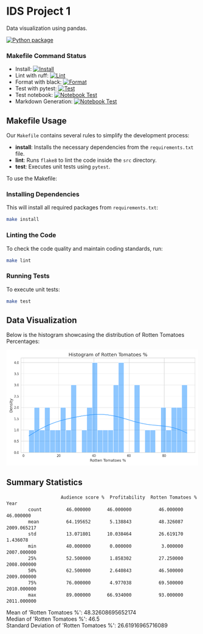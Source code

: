 # IDS Project 1 

Data visualization using pandas.

[![Python package](https://github.com/nicholasconterno/IDSProject1/actions/workflows/python-package.yml/badge.svg)](https://github.com/nicholasconterno/IDSProject1/actions/workflows/python-package.yml)

### Makefile Command Status

- Install: [![Install](https://github.com/nicholasconterno/IDSProject1/actions/workflows/python-package.yml/badge.svg?event=push&step=make_install)](https://github.com/nicholasconterno/IDSProject1/actions/workflows/python-package.yml)
- Lint with ruff: [![Lint](https://github.com/nicholasconterno/IDSProject1/actions/workflows/python-package.yml/badge.svg?event=push&step=make_lint)](https://github.com/nicholasconterno/IDSProject1/actions/workflows/python-package.yml)
- Format with black: [![Format](https://github.com/nicholasconterno/IDSProject1/actions/workflows/python-package.yml/badge.svg?event=push&step=make_format)](https://github.com/nicholasconterno/IDSProject1/actions/workflows/python-package.yml)
- Test with pytest: [![Test](https://github.com/nicholasconterno/IDSProject1/actions/workflows/python-package.yml/badge.svg?event=push&step=make_test)](https://github.com/nicholasconterno/IDSProject1/actions/workflows/python-package.yml)
- Test notebook: [![Notebook Test](https://github.com/nicholasconterno/IDSProject1/actions/workflows/python-package.yml/badge.svg?event=push&step=make_nbtest)](https://github.com/nicholasconterno/IDSProject1/actions/workflows/python-package.yml)
- Markdown Generation: [![Notebook Test](https://github.com/nicholasconterno/IDSProject1/actions/workflows/python-package.yml/badge.svg?event=push&step=gen_markdown)](https://github.com/nicholasconterno/IDSProject1/actions/workflows/python-package.yml)

## Makefile Usage


Our `Makefile` contains several rules to simplify the development process:

- **install**: Installs the necessary dependencies from the `requirements.txt` file.
- **lint**: Runs `flake8` to lint the code inside the `src` directory.
- **test**: Executes unit tests using `pytest`.

To use the Makefile:

### Installing Dependencies

This will install all required packages from `requirements.txt`:

```bash
make install
```

### Linting the Code

To check the code quality and maintain coding standards, run:

```bash
make lint
```

### Running Tests

To execute unit tests:

```bash
make test
```

## Data Visualization

Below is the histogram showcasing the distribution of Rotten Tomatoes Percentages:

![Histogram](./histogram.png)

## Summary Statistics
                        Audience score %  Profitability  Rotten Tomatoes %  Year
            count         46.000000      46.000000          46.000000    46.000000
            mean          64.195652       5.138843          48.326087  2009.065217
            std           13.071801      10.038464          26.619170     1.436078
            min           40.000000       0.000000           3.000000  2007.000000
            25%           52.500000       1.858302          27.250000  2008.000000
            50%           62.500000       2.640843          46.500000  2009.000000
            75%           76.000000       4.977038          69.500000  2010.000000
            max           89.000000      66.934000          93.000000  2011.000000
Mean of 'Rotten Tomatoes %': 48.32608695652174\
Median of 'Rotten Tomatoes %': 46.5\
Standard Deviation of 'Rotten Tomatoes %': 26.61916965716089
